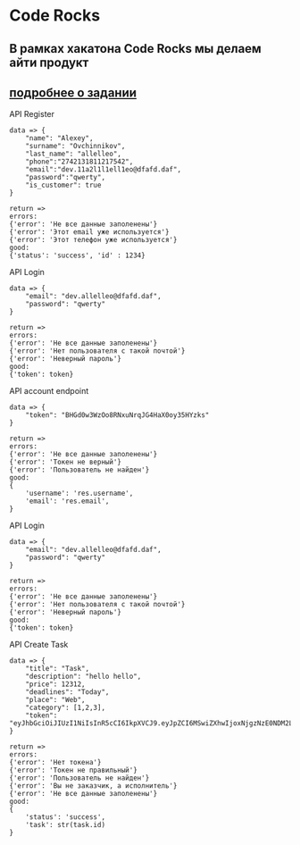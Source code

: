 # Code Rocks

## В рамках хакатона Code Rocks мы делаем айти продукт

## [подробнее о задании](https://docs.google.com/document/d/1JBe4EZ_CvcwDvlbNHYeEvRC0xPRKnBhFJi78RvYGXxg/edit)

API Register

```/api/auth/register/
data => {
    "name": "Alexey",
    "surname": "Ovchinnikov",
    "last_name": "allelleo",
    "phone":"2742131811217542",
    "email":"dev.11a2l1l1ell1eo@dfafd.daf",
    "password":"qwerty",
    "is_customer": true
}

return => 
errors:
{'error': 'Не все данные заполенены'}
{'error': 'Этот email уже используется'}
{'error': 'Этот телефон уже используется'}
good:
{'status': 'success', 'id' : 1234}
```

API Login

```/api/auth/register/
data => {
    "email": "dev.allelleo@dfafd.daf",
    "password": "qwerty"
}

return => 
errors:
{'error': 'Не все данные заполенены'}
{'error': 'Нет пользователя с такой почтой'}
{'error': 'Неверный пароль'}
good:
{'token': token}
```

API account endpoint

```/api/account/endpoint/
data => {
    "token": "BHGd0w3WzOo8RNxuNrqJG4HaX0oy35HYzks"
}

return => 
errors:
{'error': 'Не все данные заполенены'}
{'error': 'Токен не верный'}
{'error': 'Пользователь не найден'}
good:
{
    'username': 'res.username',
    'email': 'res.email',
}
```

API Login

```/api/auth/register/
data => {
    "email": "dev.allelleo@dfafd.daf",
    "password": "qwerty"
}

return => 
errors:
{'error': 'Не все данные заполенены'}
{'error': 'Нет пользователя с такой почтой'}
{'error': 'Неверный пароль'}
good:
{'token': token}
```

API Create Task

```/api/task/create/
data => {
    "title": "Task",
    "description": "hello hello",
    "price": 12312,
    "deadlines": "Today",
    "place": "Web",
    "category": [1,2,3],
    "token": "eyJhbGciOiJIUzI1NiIsInR5cCI6IkpXVCJ9.eyJpZCI6MSwiZXhwIjoxNjgzNzE0NDM2LCJpYXQiOjE2ODExMjI0MzZ9.jeQaN3kbBHGd0w3WzOo8RNxuNrqJG4HaX0oy35HYzks"
}

return => 
errors:
{'error': 'Нет токена'}
{'error': 'Токен не правильный'}
{'error': 'Пользователь не найден'}
{'error': 'Вы не заказчик, а исполнитель'}
{'error': 'Не все данные заполенены'}
good:
{
    'status': 'success',
    'task': str(task.id)
}
```